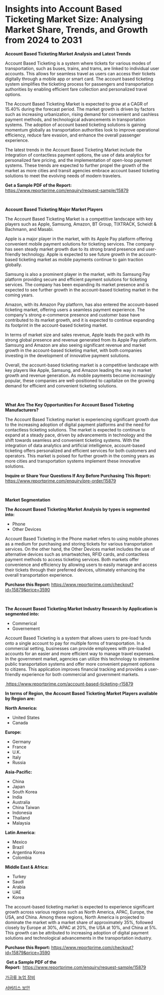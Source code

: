 <p><h1>Insights into Account Based Ticketing Market Size: Analysing Market Share, Trends, and Growth from 2024 to 2031</h1></p><p><strong>Account Based Ticketing Market Analysis and Latest Trends</strong></p>
<p><p>Account Based Ticketing is a system where tickets for various modes of transportation, such as buses, trains, and trams, are linked to individual user accounts. This allows for seamless travel as users can access their tickets digitally through a mobile app or smart card. The account based ticketing system simplifies the ticketing process for passengers and transportation authorities by enabling efficient fare collection and personalized travel options.</p><p>The Account Based Ticketing Market is expected to grow at a CAGR of 15.40% during the forecast period. The market growth is driven by factors such as increasing urbanization, rising demand for convenient and cashless payment methods, and technological advancements in transportation systems. The adoption of account based ticketing solutions is gaining momentum globally as transportation authorities look to improve operational efficiency, reduce fare evasion, and enhance the overall passenger experience.</p><p>The latest trends in the Account Based Ticketing Market include the integration of contactless payment options, the use of data analytics for personalized fare pricing, and the implementation of open-loop payment systems. These trends are expected to further propel the growth of the market as more cities and transit agencies embrace account based ticketing solutions to meet the evolving needs of modern travelers.</p></p>
<p><strong>Get a Sample PDF of the Report:&nbsp;</strong> <a href="https://www.reportprime.com/enquiry/request-sample/15879">https://www.reportprime.com/enquiry/request-sample/15879</a></p>
<p>&nbsp;</p>
<p><strong>Account Based Ticketing Major Market Players</strong></p>
<p><p>The Account Based Ticketing Market is a competitive landscape with key players such as Apple, Samsung, Amazon, BT Group, TIXTRACK, Scheidt & Bachmann, and Masabi. </p><p>Apple is a major player in the market, with its Apple Pay platform offering convenient mobile payment solutions for ticketing services. The company has seen steady market growth due to its strong brand presence and user-friendly technology. Apple is expected to see future growth in the account-based ticketing market as mobile payments continue to gain traction globally.</p><p>Samsung is also a prominent player in the market, with its Samsung Pay platform providing secure and efficient payment solutions for ticketing services. The company has been expanding its market presence and is expected to see further growth in the account-based ticketing market in the coming years.</p><p>Amazon, with its Amazon Pay platform, has also entered the account-based ticketing market, offering users a seamless payment experience. The company's strong e-commerce presence and customer base have contributed to its market growth, and it is expected to continue expanding its footprint in the account-based ticketing market.</p><p>In terms of market size and sales revenue, Apple leads the pack with its strong global presence and revenue generated from its Apple Pay platform. Samsung and Amazon are also seeing significant revenue and market growth in the account-based ticketing market, with both companies investing in the development of innovative payment solutions.</p><p>Overall, the account-based ticketing market is a competitive landscape with key players like Apple, Samsung, and Amazon leading the way in market growth and revenue generation. As mobile payments become increasingly popular, these companies are well-positioned to capitalize on the growing demand for efficient and convenient ticketing solutions.</p></p>
<p>&nbsp;</p>
<p><strong>What Are The Key Opportunities For Account Based Ticketing Manufacturers?</strong></p>
<p><p>The Account Based Ticketing market is experiencing significant growth due to the increasing adoption of digital payment platforms and the need for contactless ticketing solutions. The market is expected to continue to expand at a steady pace, driven by advancements in technology and the shift towards seamless and convenient ticketing systems. With the integration of data analytics and artificial intelligence, account-based ticketing offers personalized and efficient services for both customers and operators. This market is poised for further growth in the coming years as more cities and transportation systems implement these innovative solutions.</p></p>
<p><strong>Inquire or Share Your Questions If Any Before Purchasing This Report:</strong> <a href="https://www.reportprime.com/enquiry/pre-order/15879">https://www.reportprime.com/enquiry/pre-order/15879</a></p>
<p>&nbsp;</p>
<p><strong>Market Segmentation</strong></p>
<p><strong>The Account Based Ticketing Market Analysis by types is segmented into:</strong></p>
<p><ul><li>Phone</li><li>Other Devices</li></ul></p>
<p><p>Account Based Ticketing in the Phone market refers to using mobile phones as a medium for purchasing and storing tickets for various transportation services. On the other hand, the Other Devices market includes the use of alternative devices such as smartwatches, RFID cards, and contactless payment methods to access ticketing services. Both markets offer convenience and efficiency by allowing users to easily manage and access their tickets through their preferred devices, ultimately enhancing the overall transportation experience.</p></p>
<p><strong>Purchase this Report:&nbsp;</strong><a href="https://www.reportprime.com/checkout?id=15879&price=3590">https://www.reportprime.com/checkout?id=15879&price=3590</a></p>
<p>&nbsp;</p>
<p><strong>The Account Based Ticketing Market Industry Research by Application is segmented into:</strong></p>
<p><ul><li>Commerical</li><li>Governement</li></ul></p>
<p><p>Account Based Ticketing is a system that allows users to pre-load funds onto a single account to pay for multiple forms of transportation. In a commercial setting, businesses can provide employees with pre-loaded accounts for an easier and more efficient way to manage travel expenses. In the government market, agencies can utilize this technology to streamline public transportation systems and offer more convenient payment options to citizens. This application improves financial tracking and provides a user-friendly experience for both commercial and government markets.</p></p>
<p><a href="https://www.reportprime.com/account-based-ticketing-r15879">&nbsp;https://www.reportprime.com/account-based-ticketing-r15879</a></p>
<p><strong>In terms of Region, the Account Based Ticketing Market Players available by Region are:</strong></p>
<p>
    <p> <strong> North America: </strong>
        <ul>
            <li>United States</li>
            <li>Canada</li>
        </ul>
        </p> 
    <p> <strong> Europe: </strong>
        <ul>
            <li>Germany</li>
            <li>France</li>
            <li>U.K.</li>
            <li>Italy</li>
            <li>Russia</li>
        </ul>
        </p> 
    <p> <strong> Asia-Pacific: </strong>
        <ul>
            <li>China</li>
            <li>Japan</li>
            <li>South Korea</li>
            <li>India</li>
            <li>Australia</li>
            <li>China Taiwan</li>
            <li>Indonesia</li>
            <li>Thailand</li>
            <li>Malaysia</li>
        </ul>
        </p> 
    <p> <strong> Latin America: </strong>
        <ul>
            <li>Mexico</li>
            <li>Brazil</li>
            <li>Argentina Korea</li>
            <li>Colombia</li>
        </ul>
        </p> 
    <p> <strong> Middle East & Africa: </strong>
        <ul>
            <li>Turkey</li>
            <li>Saudi</li>
            <li>Arabia</li>
            <li>UAE</li>
            <li>Korea</li>
        </ul>
    </p>
    </p>
<p><p>The account-based ticketing market is expected to experience significant growth across various regions such as North America, APAC, Europe, the USA, and China. Among these regions, North America is projected to dominate the market with a market share of approximately 35%, followed closely by Europe at 30%, APAC at 20%, the USA at 10%, and China at 5%. This growth can be attributed to increasing adoption of digital payment solutions and technological advancements in the transportation industry.</p></p>
<p><strong>Purchase this Report: </strong><a href="https://www.reportprime.com/checkout?id=15879&price=3590">https://www.reportprime.com/checkout?id=15879&price=3590</a></p>
<p>&nbsp;<strong>Get a Sample PDF of the Report:&nbsp;&nbsp;</strong><a href="https://www.reportprime.com/enquiry/request-sample/15879">https://www.reportprime.com/enquiry/request-sample/15879</a></p>
<p><strong></strong></p>
<p><p><a href="https://medium.com/@londonacobson5656/%EA%B0%80%EA%B8%88%EB%A5%98-%EB%86%8D%EC%9E%A5-%EC%9E%A5%EB%B9%84-%EC%8B%9C%EC%9E%A5-2031%EB%85%84%EA%B9%8C%EC%A7%80%EC%9D%98-%ED%8A%B8%EB%A0%8C%EB%93%9C-%EC%98%88%EC%B8%A1-%EB%B0%8F-%EA%B2%BD%EC%9F%81-%EB%B6%84%EC%84%9D-903c591979c3">가금류 농업 장비</a></p><p><a href="https://medium.com/@jaleelweissnat2022/%EC%84%9C%EB%B2%84%EB%A6%AC%EC%8A%A4-%EB%B3%B4%EC%95%88-%EC%8B%9C%EC%9E%A5-%EB%B6%84%EC%84%9D-%EA%B8%80%EB%A1%9C%EB%B2%8C-%EC%82%B0%EC%97%85-%EC%A0%84%EB%A7%9D-%EB%B0%8F-%EC%98%88%EC%B8%A1-2024%EB%85%84%EB%B6%80%ED%84%B0-2031%EB%85%84-ba6496a2484b">서버리스 보안</a></p></p>